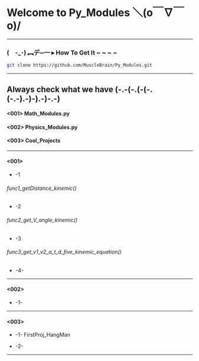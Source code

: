 # Welcome to Py_Modules   ＼(o￣∇￣o)/
------------------------------------------------------
### (　-_･) ︻デ═一  ▸   How To Get It ~ ~ ~ ~

```bash
git clone https://github.com/MuscleBrain/Py_Modules.git
```
------------------------------------------------------
## Always check what we have   (-.-(-.(-(-.(-.-).-)-).-)-.-)


#### <001> Math_Modules.py

#### <002> Physics_Modules.py

#### <003> Cool_Projects

-------------------------------------------------------
#### <001>


* -1

###### func1_getDistance_kinemic()

* -2

###### func2_get_V_angle_kinemic()

* -3 

###### func3_get_v1_v2_a_t_d_five_kinemic_equation()

* -4- 

-------------------------------------------------------
#### <002>


* -1-

-------------------------------------------------------
#### <003>


* -1- FirstProj_HangMan

* -2-

------------------------------------------------------








